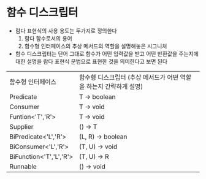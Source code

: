 # 함수 디스크립터

- 람다 표현식의 사용 용도는 두가지로 정의한다
  1. 람다 함수로서의 용어
  2. 함수형 인터페이스의 추상 메서드의 역할을 설명해놓은 시그니처
- 함수 디스크립터는 단어 그대로 함수가 어떤 입력값을 받고 어떤 반환값을 주는지에 대한 설명을 람다 표현식 문법으로 표현한 것을 의미한다고 보면 된다
<table>
    <tr>
        <td>
            함수형 인터페이스
        </td>
        <td>
            함수형 디스크립터 (추상 메서드가 어떤 역할을 하는지 간략하게 설명)
        </td>
    </tr>
    <tr>
        <td>
            Predicate
        </td>
        <td>
            T -> boolean
        </td>
    </tr>
    <tr>
        <td>Consumer</td>
        <td>
            T -> void
        </td>
    </tr>
   <tr>
        <td>
            Funtion<'T','R'>
        </td>
        <td>
            T -> void
        </td>
    </tr>
    <tr>
        <td>
            Supplier
        </td>
        <td>
            () -> T
        </td>
    </tr>
    <tr>
        <td>
            BiPredicate<'L','R'>
        </td>
        <td>
            (L, R) -> boolean
        </td>
    </tr>
    <tr>
        <td>
            BiConsumer<'L','R'>
        </td>
        <td>
            (T, U) -> void
        </td>
    </tr>
    <tr>
        <td>
            BiFunction<'T','L','R'>
        </td>
        <td>
            (T, U) -> R
        </td>
    </tr>
    <tr>
        <td>
            Runnable
        </td>
        <td>
            () -> void
        </td>
    </tr>
</table>